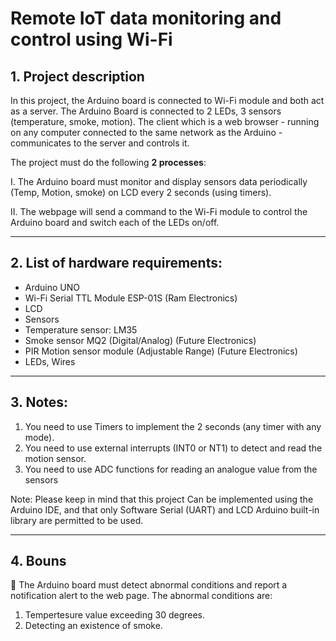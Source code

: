 # Remote IoT data monitoring and control using Wi-Fi

## 1. Project description
In this project, the Arduino board is connected to Wi-Fi module and both act as a server. The Arduino Board is connected to 2 LEDs, 3 sensors (temperature, smoke, motion). The client which is a web browser - running on any computer connected to the same network as the Arduino - communicates to the server and controls it.

The project must do the following **2 processes**:

I. The Arduino board must monitor and display sensors data periodically (Temp, Motion,
smoke) on LCD every 2 seconds (using timers).

II. The webpage will send a command to the Wi-Fi module to control the Arduino board and
switch each of the LEDs on/off.

_______

## 2. List of hardware requirements:
- Arduino UNO
- Wi-Fi Serial TTL Module ESP-01S (Ram Electronics)
- LCD
- Sensors
- Temperature sensor: LM35
- Smoke sensor MQ2 (Digital/Analog) (Future Electronics)
- PIR Motion sensor module (Adjustable Range) (Future Electronics)
- LEDs, Wires

_______

## 3. Notes:
1. You need to use Timers to implement the 2 seconds (any timer with any mode).
2. You need to use external interrupts (INT0 or NT1) to detect and read the motion sensor.
3. You need to use ADC functions for reading an analogue value from the sensors

Note: Please keep in mind that this project Can be implemented using the Arduino IDE,
and that only Software Serial (UART) and LCD Arduino built-in library are permitted to
be used.

_______

## 4. Bouns
 The Arduino board must detect abnormal conditions and report a notification alert to
the web page. The abnormal conditions are:
1. Tempertesure value exceeding 30 degrees.
2. Detecting an existence of smoke.